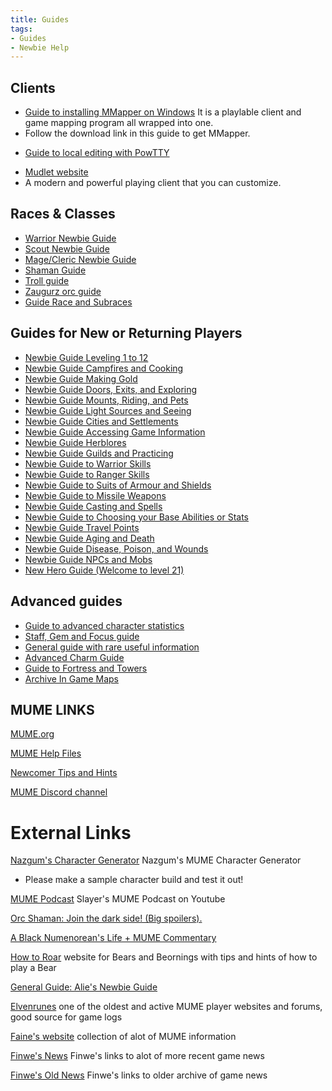 ```yaml
---
title: Guides
tags:
- Guides
- Newbie Help
---
```


## Clients

- [Guide to installing MMapper on
  Windows](Guide_to_installing_MMapper_on_Windows "wikilink") It is a
  playlable client and game mapping program all wrapped into one.
- Follow the download link in this guide to get MMapper.

<!-- -->

- [Guide to local editing with
  PowTTY‎](Guide_to_local_editing_with_PowTTY‎ "wikilink")

<!-- -->

- [Mudlet website](https://www.mudlet.org/)
- A modern and powerful playing client that you can customize.

## Races & Classes

- [Warrior Newbie Guide](Warrior_Guide "wikilink")
- [Scout Newbie Guide](Scout_Guide "wikilink")
- [Mage/Cleric Newbie
  Guide](Alweon's_Versatile_Caster_Newbie_Guide "wikilink")
- [Shaman Guide](Shaman_Guide "wikilink")
- [Troll guide](Troll_guide "wikilink")
- [Zaugurz orc guide](Zaugurz_orc_guide "wikilink")
- [Guide Race and Subraces](Guide_Race_and_Subraces "wikilink")

## Guides for New or Returning Players

- [Newbie Guide Leveling 1 to
  12](Newbie_Guide_Leveling_1_to_12 "wikilink")
- [Newbie Guide Campfires and
  Cooking](Newbie_Guide_Campfires_and_Cooking "wikilink")
- [Newbie Guide Making Gold](Newbie_Guide_Making_Gold "wikilink")
- [Newbie Guide Doors, Exits, and
  Exploring](Newbie_Guide_Doors,_Exits,_and_Exploring "wikilink")
- [Newbie Guide Mounts, Riding, and
  Pets](Newbie_Guide_Mounts,_Riding,_and_Pets "wikilink")
- [Newbie Guide Light Sources and
  Seeing](Newbie_Guide_Light_Sources_and_Seeing "wikilink")
- [Newbie Guide Cities and
  Settlements](Newbie_Guide_Cities_and_Settlements "wikilink")
- [Newbie Guide Accessing Game
  Information](Newbie_Guide_Accessing_Game_Information "wikilink")
- [Newbie Guide Herblores](Newbie_Guide_Herblores "wikilink")
- [Newbie Guide Guilds and
  Practicing](Newbie_Guide_Guilds_and_Practicing "wikilink")
- [Newbie Guide to Warrior
  Skills](Newbie_Guide_to_Warrior_Skills "wikilink")
- [Newbie Guide to Ranger
  Skills](Newbie_Guide_to_Ranger_Skills "wikilink")
- [Newbie Guide to Suits of Armour and
  Shields](Newbie_Guide_to_Suits_of_Armour_and_Shields "wikilink")
- [Newbie Guide to Missile
  Weapons](Newbie_Guide_to_Missile_Weapons "wikilink")
- [Newbie Guide Casting and
  Spells](Newbie_Guide_Casting_and_Spells "wikilink")
- [Newbie Guide to Choosing your Base Abilities or
  Stats](Newbie_Guide_to_Choosing_your_Base_Abilities_or_Stats "wikilink")
- [Newbie Guide Travel Points](Newbie_Guide_Travel_Points "wikilink")
- [Newbie Guide Aging and
  Death](Newbie_Guide_Aging_and_Death "wikilink")
- [Newbie Guide Disease, Poison, and
  Wounds](Newbie_Guide_Disease,_Poison,_and_Wounds "wikilink")
- [Newbie Guide NPCs and Mobs](Newbie_Guide_NPCs_and_Mobs "wikilink")
- [New Hero Guide (Welcome to level
  21)](New_Hero_Guide_(Welcome_to_level_21) "wikilink")

## Advanced guides

- [Guide to advanced character
  statistics](Guide_to_advanced_character_statistics "wikilink")
- [Staff, Gem and Focus guide](Staff,_Gem_and_Focus_guide "wikilink")
- [General guide with rare useful
  information](General_guide_with_rare_useful_information "wikilink")
- [Advanced Charm Guide](Advanced_Charm_Guide "wikilink")
- [Guide to Fortress and
  Towers](Guide_to_Fortress_and_Towers "wikilink")
- [Archive In Game Maps](Archive_In_Game_Maps "wikilink")

## MUME LINKS

[MUME.org](https://mume.org/)

[MUME Help Files](https://mume.org/help/help_index)

[Newcomer Tips and Hints](https://mume.org/resources/newcomers)

[MUME Discord channel](https://discord.gg/TkTTPNMf)

# External Links

[Nazgum's Character Generator](https://mume.nazgum.com/) Nazgum's MUME
Character Generator

- Please make a sample character build and test it out!

[MUME Podcast](https://www.youtube.com/@Radagastthe1st) Slayer's MUME
Podcast on Youtube

[Orc Shaman: Join the dark side! (Big
spoilers).](https://docs.google.com/document/d/1NV_Nnk8xZsaydjwmKCTVNWlZ4qRJdBFitzdn4-pH89U/edit#)

[A Black Numenorean's Life + MUME
Commentary](https://www.youtube.com/watch?v=fzRrtL0tBIA)

[How to Roar](http://mume.digitar.ee/) website for Bears and Beornings
with tips and hints of how to play a Bear

[General Guide: Alie's Newbie
Guide](http://web.archive.org/web/20050408063716/http://elvenrunes.com/alie/index.htm)

[Elvenrunes](https://www.elvenrunes.com/) one of the oldest and active
MUME player websites and forums, good source for game logs

[Faine's website](http://faine.epizy.com/?i=2) collection of alot of
MUME information

[Finwe's
News](https://sites.google.com/view/mume-maps-zmud-zmapper-cmud/mume-news-searchable-archive)
Finwe's links to alot of more recent game news

[Finwe's Old
News](https://sites.google.com/view/mume-maps-zmud-zmapper-cmud/mume-old-game-news-archive)
Finwe's links to older archive of game news
